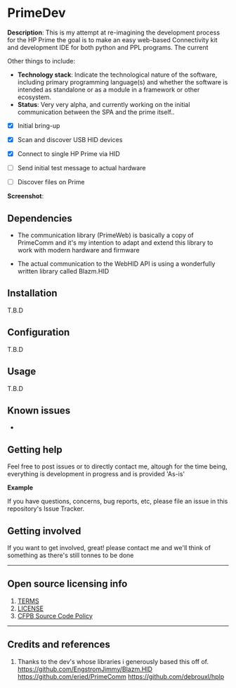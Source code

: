 # PrimeDev

**Description**:  This is my attempt at re-imagining the development process for the HP Prime
the goal is to make an easy web-based Connectivity kit and development IDE for both
python and PPL programs. The current 

Other things to include:

  - **Technology stack**: Indicate the technological nature of the software, including primary programming language(s) and whether the software is intended as standalone or as a module in a framework or other ecosystem.
  - **Status**:  Very very alpha, and currently working on the initial communication between the SPA and the prime itself..
 
- [x] Initial bring-up
- [x] Scan and discover USB HID devices
- [x] Connect to single HP Prime via HID
- [ ] Send initial test message to actual hardware
- [ ] Discover files on Prime


**Screenshot**: 


## Dependencies

 - The communication library (PrimeWeb) is basically a copy of PrimeComm and it's my intention to adapt and extend this library to 
work with modern hardware and firmware

- The actual communication to the WebHID API is using a wonderfully written library called Blazm.HID



## Installation

T.B.D

## Configuration

T.B.D

## Usage

T.B.D

## Known issues

 -

## Getting help

Feel free to post issues or to directly contact me, altough for the time being, everything is development in progress and is provided 'As-is'

**Example**

If you have questions, concerns, bug reports, etc, please file an issue in this repository's Issue Tracker.

## Getting involved

If you want to get involved, great! please contact me and we'll think of something as there's still tonnes to be done


----

## Open source licensing info
1. [TERMS](TERMS.md)
2. [LICENSE](LICENSE)
3. [CFPB Source Code Policy](https://github.com/cfpb/source-code-policy/)


----

## Credits and references

1. Thanks to the dev's whose libraries i generously based this off of.
    https://github.com/EngstromJimmy/Blazm.HID
    https://github.com/eried/PrimeComm
    https://github.com/debrouxl/hplp
